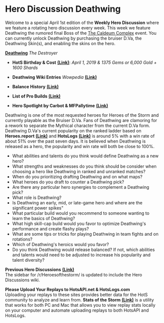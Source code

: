 # Hero Discussion Deathwing

Welcome to a special April 1st edition of the **Weekly Hero Discussion** where we feature a rotating hero discussion every week.  This week we feature Deathwing the rumored final Boss of the [The Caldeum Complex](https://heroesofthestorm.gamepedia.com/Caldeum_Complex) event.  You can currently unlock Deathwing by purchasing the bruiser D.Va, the Deathwing Skin(s), and enabling the skins on the hero.

[**Deathwing**](https://i.pinimg.com/originals/3f/5a/94/3f5a94e27c9eb91a58b3be59722275ff.jpg) *The Destroyer*

* **HotS Birthday & Cost** [**(Link)**](https://heroesofthestorm.gamepedia.com/List_of_heroes_by_release_date): *April 1, 2019 & 1375 Gems or 6,000 Gold + 1600 Shards*

* **Deathwing Wiki Entries** *Wowpedia* [**(Link)**](https://wow.gamepedia.com/Deathwing)  

* **Balance History** [**(Link)**](https://heroespatchnotes.com/hero/dva.html)

* **List of Pro Builds** [**(Link)**](https://lerhond.pl/probuilds/dva/)

* **Hero Spotlight by Carbot & MFPallytime** [**(Link)**](https://www.youtube.com/watch?v=gCUIKNHopjk)  

Deathwing is one of the most requested heroes for Heroes of the Storm and currently playable as the Bruiser D.Va.  Fans of Deathwing are clamoring for a rework to separate the Mythical character from the current D.Va form.  Deathwing D.Va's current popularity on the ranked ladder based on  **Heroes.report** [**(Link)**](https://heroes.report/heroes/D.Va) and **HotsLogs** [**(Link)**](https://www.hotslogs.com/Sitewide/HeroDetails?Hero=D.Va) is around 5% with a win rate of about 51% over the past seven days.  It is believed when Deathwing is released as a hero, the popularity and win rate will both be close to 100%.
  
* What abilities and talents do you think would define Deathwing as a new hero? 
* What strengths and weaknesses do you think should be consider when choosing a hero like Deathwing in ranked and unranked matches?
* When do you prioritizing drafting Deathwing and on what maps?
* What heroes do you draft to counter a Deathwing pick?
* Are there any particular hero synergies to complement a Deathwing pick?
* What role is Deathwing?
* Is Deathwing an early, mid, or late-game hero and where are the significant power spikes"
* What particular build would you recommend to someone wanting to learn the basics of Deathwing?
* What high skill-cap build would you favor to optimize Deathwing's performance and create flashy plays?
* What are some tips or tricks for playing Deathwing in team fights and on rotations?
* Which of Deathwing's heroics would you favor?
* Do you think Deathwing would release balanced?  If not, which abilities and talents would need to be adjusted to increase his popularity and talent diversity?

**Previous Hero Discussions** [**(Link)**](https://www.reddit.com/r/heroesofthestorm/wiki/herodiscussions)  
The sidebar for /r/Heroesofthestorm/ is updated to include the Hero Discussions wiki.

**Please Upload Your Replays to HotsAPI.net & HotsLogs.com**  
Uploading your replays to these sites provides better data for the HotS community to analyze and learn from. **Stats of the Storm** [**(Link)**](https://ebshimizu.github.io/stats-of-the-storm/) is a utility that works for both PC and Mac that allows you to view replay stats locally on your computer and automate uploading replays to both HotsAPI and HotsLogs.